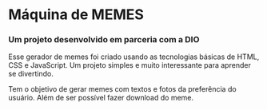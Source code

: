 # Máquina de MEMES

### Um projeto desenvolvido em parceria com a DIO

Esse gerador de memes foi criado usando as tecnologias básicas de HTML, CSS e JavaScript. Um projeto simples e muito interessante para aprender se divertindo.

Tem o objetivo de gerar memes com textos e fotos da preferência do usuário. Além de ser possível fazer download do meme. 



